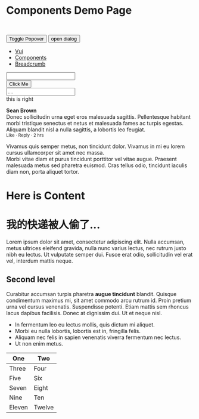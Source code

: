 # Components Demo Page

<div class="demo-box">
  <template v-for="el in ['primary', 'danger', 'info', 'success', 'black']">
    <v-btn :color="el"
           size="small"
           v-tip.top="`this is a sav tip`"
           :is-loading="switcher"
           @click.native="switcher = !switcher"
    >
      click me
    </v-btn>
  </template>

  <div style="padding-top: 30px;">
    <popover-popper
        title="Title"
        content="hello body 我的世界 我快递费蓝思科技烦死你dffffs顶顶顶"
        width="200"
    >
      <button class="v-btn" slot="reference">Toggle Popover</button>
    </popover-popper>
    <button class="v-btn is-primary" @click="_openDialog">
      open dialog
    </button>
  </div>
</div>

<div class="demo-box">

  <nav class="v-breadcrumb">
    <ul>
      <li><a href="#">Vui</a></li>
      <li><a href="#">
        <span class="has-icon is-small">
          <i class="fa fa-github"></i>
        </span>
        Components
      </a></li>
      <li class="is-active"><a href="#" aria-current="page">Breadcrumb</a></li>
    </ul>
  </nav>

  <div class="v-cols">
    <div class="v-col is-8">
      <div class="v-field is-grouped">
        <div class="v-control is-expanded">
          <input type="text" class="v-input is-large">
        </div>
        <div class="v-control">
          <button class="v-btn is-info is-large">
            <span class="has-icon">
              <i class="fa fa-github"></i>
            </span>
            <span>
              Click Me
            </span>
          </button>
        </div>
      </div>
      <div class="v-field">
        <div class="v-control">
          <input type="text" class="v-input is-danger" placeholder="....">
        </div>
      </div>
    </div>
    <div class="v-col">
      this is right
    </div>
  </div>
</div>

<div class="demo-box" pre>
  <div class="v-box">
    <div class="v-media">
      <figure class="v-media-left">
        <p class="v-image is-48x48"></p>
      </figure>
      <div class="v-media-content">
        <div class="v-content">
          <p>
            <strong>Sean Brown</strong>
            <br>
            Donec sollicitudin urna eget eros malesuada sagittis. Pellentesque habitant morbi tristique senectus et
            netus
            et malesuada fames ac turpis egestas. Aliquam blandit nisl a nulla sagittis, a lobortis leo feugiat.
            <br>
            <small><a>Like</a> · <a>Reply</a> · 2 hrs</small>
          </p>
        </div>
        <div class="v-media">
          Vivamus quis semper metus, non tincidunt dolor. Vivamus in mi eu lorem cursus ullamcorper sit amet nec massa.
        </div>
        <div class="v-media">
          Morbi vitae diam et purus tincidunt porttitor vel vitae augue. Praesent malesuada metus sed pharetra euismod.
          Cras tellus odio, tincidunt iaculis diam non, porta aliquet tortor.
        </div>
      </div>
    </div>
  </div>
</div>

<div class="demo-box">

  # Here is Content

  <div class="v-box">
    <div class="v-content">
      <h1>我的快递被人偷了...</h1>
      <p>Lorem ipsum dolor sit amet, consectetur adipiscing elit. Nulla accumsan, metus ultrices eleifend gravida, nulla
        nunc varius lectus, nec rutrum justo nibh eu lectus. Ut vulputate semper dui. Fusce erat odio, sollicitudin vel
        erat vel, interdum mattis neque.</p>
      <h2>Second level</h2>
      <p>Curabitur accumsan turpis pharetra <strong>augue tincidunt</strong> blandit. Quisque condimentum maximus mi,
        sit
        amet commodo arcu rutrum id. Proin pretium urna vel cursus venenatis. Suspendisse potenti. Etiam mattis sem
        rhoncus lacus dapibus facilisis. Donec at dignissim dui. Ut et neque nisl.</p>
      <ul>
        <li>In fermentum leo eu lectus mollis, quis dictum mi aliquet.</li>
        <li>Morbi eu nulla lobortis, lobortis est in, fringilla felis.</li>
        <li>Aliquam nec felis in sapien venenatis viverra fermentum nec lectus.</li>
        <li>Ut non enim metus.</li>
      </ul>
    </div>
  </div>
</div>

<div class="demo-box">
  <table class="v-table is-bordered is-striped">
    <thead>
    <tr>
      <th>One</th>
      <th>Two</th>
    </tr>
    </thead>
    <tbody>
    <tr>
      <td>Three</td>
      <td>Four</td>
    </tr>
    <tr>
      <td>Five</td>
      <td>Six</td>
    </tr>
    <tr>
      <td>Seven</td>
      <td>Eight</td>
    </tr>
    <tr>
      <td>Nine</td>
      <td>Ten</td>
    </tr>
    <tr>
      <td>Eleven</td>
      <td>Twelve</td>
    </tr>
    </tbody>
  </table>
</div>

<script>
  import Vue from 'vue'
  import VBtn from 'packages/button'
  import TooltipInstaller from 'packages/tooltip'
  import { PopoverPopper } from 'packages/popover'
  import { open } from 'packages/modal'

  Vue.use(TooltipInstaller)

  export default {
    data () {
      return {
        switcher: false
      }
    },

    watch: {
      'switcher' (a) {
        a && setTimeout(() => {
          this.switcher = false
        }, 2000)
      }
    },

    components: {
      VBtn,
      PopoverPopper
    },

    methods: {
      _openDialog () {
        open(`<div class="v-box">
          <h1>{{msg}}</h1>
          <button @click="_handleReject">onReject</button>
          <my-btn :on-resolved="onResolved"></my-btn>
        </div>`, {
          propsData: {
            size: 'large'
          },
          methods: {
            _handleReject () {
              console.log(this.getTopDialog().$emit('ok', 'this is ok hahaha'))
              console.log(this.onRejected(new Error('gao sth error')))
            }
          },
          components: {
            myBtn: {
              props: ['onResolved'],
              template: `<button class="v-btn" @click="_asyncGet">async get sth</button>`,
              methods: {
                _asyncGet () {
//                  console.log(this.onResolved(666))
                }
              }
            }
          }
        }, {
          msg: 'hello dialog'
        })
        .then(data => console.log(data))
        .catch(err => {
          console.error(err)
        })
      }
    }
  }
</script>

<style lang="scss" type="text/scss" scoped>
  .v-btn {
    margin-right: 1rem;
  }

  .v-breadcrumb {
    a {
      color: #7a7a7a;
    }
  }

  .v-media {
    &-left {
      margin-right: 1rem;
      .v-image {
        &.is-48x48 {
          width: 48px;
          height: 48px;
          background-color: #eee8d5;
        }
      }
    }
    p {
      margin: 0;
      line-height: 1.4rem;
    }
  }

  .v-content {
    p, ul, ol {
      line-height: inherit;
      margin: inherit;
    }

    ul, ol {
      margin-left: 2em;
      margin-top: 1em;
    }
  }

  .v-table {
    display: table;
  }
</style>
